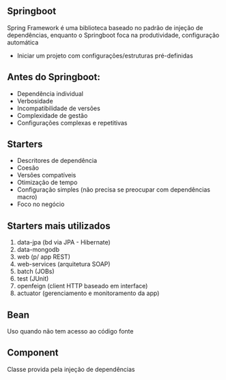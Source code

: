 ## Springboot
Spring Framework é uma biblioteca baseado no padrão de injeção de dependências, enquanto o Springboot foca na produtividade, configuração automática
* Iniciar um projeto com configurações/estruturas pré-definidas

## Antes do Springboot:
* Dependência individual
* Verbosidade
* Incompatibilidade de versões
* Complexidade de gestão
* Configurações complexas e repetitivas

## Starters
* Descritores de dependência
* Coesão
* Versões compatíveis
* Otimização de tempo
* Configuração simples (não precisa se preocupar com dependências macro)
* Foco no negócio

## Starters mais utilizados
1. data-jpa (bd via JPA - Hibernate)
2. data-mongodb
3. web (p/ app REST)
4. web-services (arquitetura SOAP)
5. batch (JOBs)
6. test (JUnit)
7. openfeign (client HTTP baseado em interface)
8. actuator (gerenciamento e monitoramento da app)

## Bean
Uso quando não tem acesso ao código fonte

## Component
Classe provida pela injeção de dependências